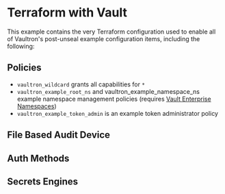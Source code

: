 # Terraform with Vault

This example contains the very Terraform configuration used to enable all of Vaultron's post-unseal example configuration items, including the following:

## Policies

- `vaultron_wildcard` grants all capabilities for `*`
- `vaultron_example_root_ns` and vaultron_example_namespace_ns example namespace management policies (requires [Vault Enterprise Namespaces](https://www.vaultproject.io/docs/enterprise/namespaces/index.html))
- `vaultron_example_token_admin` is an example token administrator policy


## File Based Audit Device

## Auth Methods

## Secrets Engines
